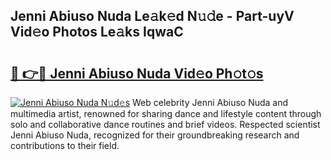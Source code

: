 ## Jenni Abiuso Nuda Le𝚊k𝚎d N𝚞𝚍e - Part-uyV Vid𝚎o Photos Le𝚊ks IqwaC

# <h2><a href="http://fbfqey.evod.top/?m=Jenni+Abiuso+Nuda">🔗 👉🔴 Jenni Abiuso Nuda Vid𝚎o Ph𝚘t𝚘s</a></h2>

[![Jenni Abiuso Nuda N𝚞d𝚎s](https://i.imgur.com/8V9OHl7.gif)](http://fbfqey.evod.top/?m=Jenni+Abiuso+Nuda)
Web celebrity Jenni Abiuso Nuda and multimedia artist, renowned for sharing dance and lifestyle content through solo and collaborative dance routines and brief videos. Respected scientist Jenni Abiuso Nuda, recognized for their groundbreaking research and contributions to their field. 
